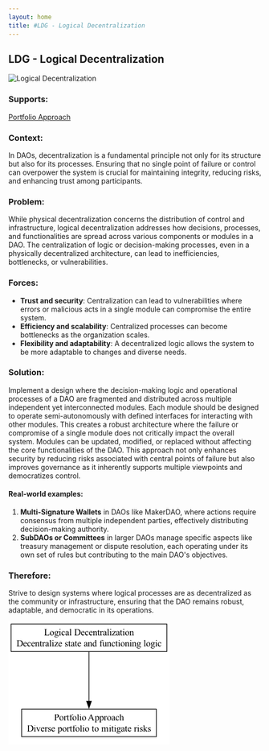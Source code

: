 ```yaml
---
layout: home
title: #LDG - Logical Decentralization
---
```


## LDG - Logical Decentralization

![Logical Decentralization](./output/illustration/logical_decentralization_illustration_v3.png)

### Supports:
[Portfolio Approach](./portfolio_approach.html)

### Context:
In DAOs, decentralization is a fundamental principle not only for its structure but also for its processes. Ensuring that no single point of failure or control can overpower the system is crucial for maintaining integrity, reducing risks, and enhancing trust among participants.

### Problem:
While physical decentralization concerns the distribution of control and infrastructure, logical decentralization addresses how decisions, processes, and functionalities are spread across various components or modules in a DAO. The centralization of logic or decision-making processes, even in a physically decentralized architecture, can lead to inefficiencies, bottlenecks, or vulnerabilities.

### Forces:
- **Trust and security**: Centralization can lead to vulnerabilities where errors or malicious acts in a single module can compromise the entire system.
- **Efficiency and scalability**: Centralized processes can become bottlenecks as the organization scales.
- **Flexibility and adaptability**: A decentralized logic allows the system to be more adaptable to changes and diverse needs.

### Solution:
Implement a design where the decision-making logic and operational processes of a DAO are fragmented and distributed across multiple independent yet interconnected modules. Each module should be designed to operate semi-autonomously with defined interfaces for interacting with other modules. This creates a robust architecture where the failure or compromise of a single module does not critically impact the overall system. Modules can be updated, modified, or replaced without affecting the core functionalities of the DAO. This approach not only enhances security by reducing risks associated with central points of failure but also improves governance as it inherently supports multiple viewpoints and democratizes control.

#### Real-world examples:
1. **Multi-Signature Wallets** in DAOs like MakerDAO, where actions require consensus from multiple independent parties, effectively distributing decision-making authority.
2. **SubDAOs or Committees** in larger DAOs manage specific aspects like treasury management or dispute resolution, each operating under its own set of rules but contributing to the main DAO's objectives.

### Therefore:
Strive to design systems where logical processes are as decentralized as the community or infrastructure, ensuring that the DAO remains robust, adaptable, and democratic in its operations.

![Logical Decentralization](./output/logical_decentralization_specific_graph_v3.png)